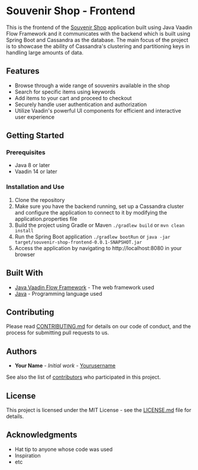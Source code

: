 # Souvenir Shop - Frontend

This is the frontend of the [Souvenir Shop](https://github.com/PetarRan/cassandra-project) application built using Java Vaadin Flow Framework and it communicates with the backend which is built using Spring Boot and Cassandra as the database. The main focus of the project is to showcase the ability of Cassandra's clustering and partitioning keys in handling large amounts of data.


## Features
- Browse through a wide range of souvenirs available in the shop
- Search for specific items using keywords
- Add items to your cart and proceed to checkout
- Securely handle user authentication and authorization
- Utilize Vaadin's powerful UI components for efficient and interactive user experience

## Getting Started

### Prerequisites
- Java 8 or later
- Vaadin 14 or later

### Installation and Use

1. Clone the repository
2. Make sure you have the backend running, set up a Cassandra cluster and configure the application to connect to it by modifying the application.properties file
3. Build the project using Gradle or Maven `./gradlew build` or `mvn clean install`
4. Run the Spring Boot application `./gradlew bootRun` or `java -jar target/souvenir-shop-frontend-0.0.1-SNAPSHOT.jar`
5. Access the application by navigating to http://localhost:8080 in your browser

## Built With
- [Java Vaadin Flow Framework](https://vaadin.com/docs/v14/flow/) - The web framework used
- [Java](https://www.java.com/) - Programming language used

## Contributing

Please read [CONTRIBUTING.md](https://github.com/yourusername/souvenir-shop-frontend/blob/master/CONTRIBUTING.md) for details on our code of conduct, and the process for submitting pull requests to us.

## Authors

- **Your Name** - *Initial work* - [Yourusername](https://github.com/yourusername)

See also the list of [contributors](https://github.com/yourusername/souvenir-shop-frontend/contributors) who participated in this project.

## License

This project is licensed under the MIT License - see the [LICENSE.md](https://github.com/yourusername/souvenir-shop-frontend/blob/master/LICENSE) file for details.

## Acknowledgments

- Hat tip to anyone whose code was used
- Inspiration
- etc
